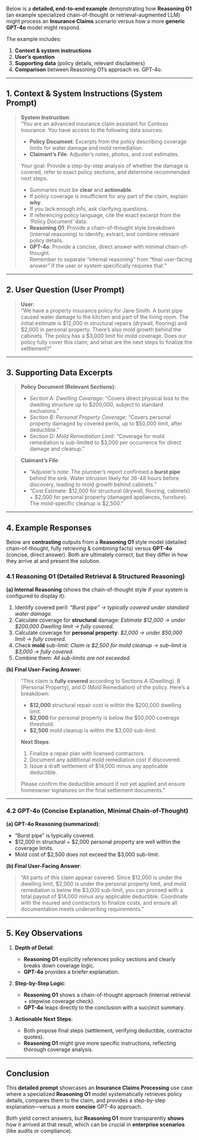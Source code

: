 Below is a **detailed, end-to-end example** demonstrating how **Reasoning O1** (an example specialized chain-of-thought or retrieval-augmented LLM) might process an **Insurance Claims** scenario versus how a more **generic GPT-4o** model might respond. 

The example includes:
1. **Context & system instructions**  
2. **User’s question**  
3. **Supporting data** (policy details, relevant disclaimers)  
4. **Comparison** between Reasoning O1’s approach vs. GPT-4o.

---

## **1. Context & System Instructions (System Prompt)**

> **System Instruction**:  
> “You are an advanced insurance claim assistant for Contoso Insurance. You have access to the following data sources:  
> - **Policy Document**: Excerpts from the policy describing coverage limits for water damage and mold remediation.  
> - **Claimant’s File**: Adjuster’s notes, photos, and cost estimates.  
>  
> Your goal: Provide a step-by-step analysis of whether the damage is covered, refer to exact policy sections, and determine recommended next steps.  
> - Summaries must be **clear** and **actionable**.  
> - If policy coverage is insufficient for any part of the claim, explain **why**.  
> - If you lack enough info, ask clarifying questions.  
> - If referencing policy language, cite the exact excerpt from the ‘Policy Document’ data.  
> - **Reasoning O1**: Provide a chain-of-thought style breakdown (internal reasoning) to identify, extract, and combine relevant policy details.  
> - **GPT-4o**: Provide a concise, direct answer with minimal chain-of-thought.  
> Remember to separate “internal reasoning” from “final user-facing answer” if the user or system specifically requires that.”

---

## **2. User Question (User Prompt)**

> **User**:  
> “We have a property insurance policy for Jane Smith. A burst pipe caused water damage to the kitchen and part of the living room. The initial estimate is \$12,000 in structural repairs (drywall, flooring) and \$2,000 in personal property. There’s also mold growth behind the cabinets. The policy has a \$3,000 limit for mold coverage. Does our policy fully cover this claim, and what are the next steps to finalize the settlement?”

---

## **3. Supporting Data Excerpts**

> **Policy Document (Relevant Sections)**:
> - *Section A: Dwelling Coverage*: “Covers direct physical loss to the dwelling structure up to \$200,000, subject to standard exclusions.”  
> - *Section B: Personal Property Coverage*: “Covers personal property damaged by covered perils, up to \$50,000 limit, after deductible.”  
> - *Section D: Mold Remediation Limit*: “Coverage for mold remediation is sub-limited to \$3,000 per occurrence for direct damage and cleanup.”  

> **Claimant’s File**:
> - “Adjuster’s note: The plumber’s report confirmed a **burst pipe** behind the sink. Water intrusion likely for 36-48 hours before discovery, leading to mold growth behind cabinets.”  
> - “Cost Estimate: \$12,000 for structural (drywall, flooring, cabinets) + \$2,000 for personal property (damaged appliances, furniture). The mold-specific cleanup is \$2,500.”

---

## **4. Example Responses**

Below are **contrasting** outputs from a **Reasoning O1** style model (detailed chain-of-thought, fully retrieving & combining facts) versus **GPT-4o** (concise, direct answer). Both are ultimately correct, but they differ in how they arrive at and present the solution.

### **4.1 Reasoning O1 (Detailed Retrieval & Structured Reasoning)**

**(a) Internal Reasoning** (shows the chain-of-thought style if your system is configured to display it):
1. Identify covered peril: *“Burst pipe” → typically covered under standard water damage.*  
2. Calculate coverage for **structural** damage: *Estimate \$12,000 → under \$200,000 Dwelling limit → fully covered.*  
3. Calculate coverage for **personal property**: *\$2,000 → under \$50,000 limit → fully covered.*  
4. Check **mold** sub-limit: *Claim is \$2,500 for mold cleanup → sub-limit is \$3,000 → fully covered.*  
5. Combine them: *All sub-limits are not exceeded.*  

**(b) Final User-Facing Answer**:
> “This claim is **fully covered** according to Sections A (Dwelling), B (Personal Property), and D (Mold Remediation) of the policy. Here’s a breakdown:
> - **\$12,000** structural repair cost is within the \$200,000 dwelling limit.
> - **\$2,000** for personal property is below the \$50,000 coverage threshold.
> - **\$2,500** mold cleanup is within the \$3,000 sub-limit.  
>  
> **Next Steps**:  
> 1. Finalize a repair plan with licensed contractors.  
> 2. Document any additional mold remediation cost if discovered.  
> 3. Issue a draft settlement of \$14,000 minus any applicable deductible.  
>  
> Please confirm the deductible amount if not yet applied and ensure homeowner signatures on the final settlement documents.”

---

### **4.2 GPT-4o (Concise Explanation, Minimal Chain-of-Thought)**

**(a) GPT-4o Reasoning (summarized)**:
- “Burst pipe” is typically covered.  
- \$12,000 in structural + \$2,000 personal property are well within the coverage limits.  
- Mold cost of \$2,500 does not exceed the \$3,000 sub-limit.  

**(b) Final User-Facing Answer**:
> “All parts of this claim appear covered. Since \$12,000 is under the dwelling limit, \$2,000 is under the personal property limit, and mold remediation is below the \$3,000 sub-limit, you can proceed with a total payout of \$14,000 minus any applicable deductible. Coordinate with the insured and contractors to finalize costs, and ensure all documentation meets underwriting requirements.”

---

## **5. Key Observations**
1. **Depth of Detail**:  
   - **Reasoning O1** explicitly references policy sections and clearly breaks down coverage logic.  
   - **GPT-4o** provides a briefer explanation.  

2. **Step-by-Step Logic**:  
   - **Reasoning O1** shows a chain-of-thought approach (internal retrieval + stepwise coverage check).  
   - **GPT-4o** leaps directly to the conclusion with a succinct summary.  

3. **Actionable Next Steps**:  
   - Both propose final steps (settlement, verifying deductible, contractor quotes).  
   - **Reasoning O1** might give more specific instructions, reflecting thorough coverage analysis.

---

## **Conclusion**
This **detailed prompt** showcases an **Insurance Claims Processing** use case where a specialized **Reasoning O1** model systematically retrieves policy details, compares them to the claim, and provides a step-by-step explanation—versus a more **concise** GPT-4o approach.  

Both yield correct answers, but **Reasoning O1** more transparently **shows** how it arrived at that result, which can be crucial in **enterprise scenarios** (like audits or compliance).